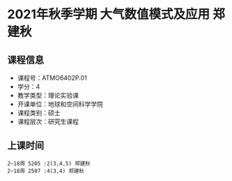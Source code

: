 # 2021年秋季学期 大气数值模式及应用 郑建秋






## 课程信息

- 课程号：ATMO6402P.01
- 学分：4
- 教学类型：理论实验课
- 开课单位：地球和空间科学学院
- 课程类别：硕士
- 课程层次：研究生课程

## 上课时间

```
2~18周 5205 :2(3,4,5) 郑建秋
2~18周 2507 :4(3,4) 郑建秋
```

